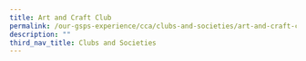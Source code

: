 ```yaml
---
title: Art and Craft Club
permalink: /our-gsps-experience/cca/clubs-and-societies/art-and-craft-club/
description: ""
third_nav_title: Clubs and Societies
---
```

